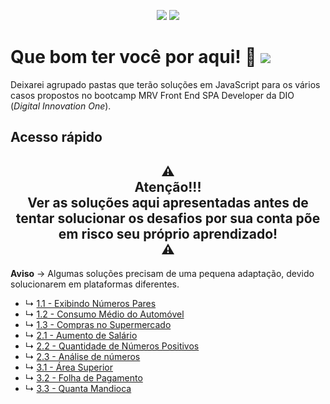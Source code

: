 <p align="center">
  <img src="https://badges.pufler.dev/created/joseliojunior/MRV-Front-End-SPA-Developer">
  <img src="https://badges.pufler.dev/updated/joseliojunior/MRV-Front-End-SPA-Developer">
</p>

# Que bom ter você por aqui! 🤩 ![](https://joseliojunior.github.io/ghc-tags/lang/javascript/rounded.svg)

Deixarei agrupado pastas que terão soluções em JavaScript para os vários casos propostos no bootcamp MRV Front End SPA Developer da DIO (*Digital Innovation One*).

## Acesso rápido

<h2 align="center">⚠ <br>Atenção!!!<br>Ver as soluções aqui apresentadas antes de tentar solucionar os desafios por sua conta põe em risco seu próprio aprendizado!<br> ⚠</h2>

**Aviso** → Algumas soluções precisam de uma pequena adaptação, devido solucionarem em plataformas diferentes.

- ↳	[1.1 - Exibindo Números Pares](https://github.com/joseliojunior/MRV-Front-End-SPA-Developer/blob/main/challenges/firstgroup/01.%20Exibindo%20N%C3%BAmeros%20Pares.js)
- ↳	[1.2 - Consumo Médio do Automóvel](https://github.com/joseliojunior/MRV-Front-End-SPA-Developer/blob/main/challenges/firstgroup/02.%20Consumo%20M%C3%A9dio%20do%20Autom%C3%B3vel.js)
- ↳	[1.3 - Compras no Supermercado](https://github.com/joseliojunior/MRV-Front-End-SPA-Developer/blob/main/challenges/firstgroup/03.%20Compras%20no%20Supermercado.js)
- ↳	[2.1 - Aumento de Salário](https://github.com/joseliojunior/MRV-Front-End-SPA-Developer/blob/main/challenges/secondgroup/01.%20Aumento%20de%20Sal%C3%A1rio.js)
- ↳	[2.2 - Quantidade de Números Positivos](https://github.com/joseliojunior/MRV-Front-End-SPA-Developer/blob/main/challenges/secondgroup/02.%20Quantidade%20de%20N%C3%BAmeros%20Positivos.js)
- ↳	[2.3 - Análise de números](https://github.com/joseliojunior/MRV-Front-End-SPA-Developer/blob/main/challenges/secondgroup/03.%20An%C3%A1lise%20de%20N%C3%BAmeros.js)
- ↳	[3.1 - Área Superior](https://github.com/joseliojunior/MRV-Front-End-SPA-Developer/blob/main/challenges/thirdgroup/01.%20%C3%81rea%20Superior.js)
- ↳	[3.2 - Folha de Pagamento](https://github.com/joseliojunior/MRV-Front-End-SPA-Developer/blob/main/challenges/thirdgroup/02.%20Folha%20de%20Pagamento.js)
- ↳	[3.3 - Quanta Mandioca](https://github.com/joseliojunior/uri-online-judge/blob/main/JavaScript_12.18/2936%20-%20Quanta%20Mandioca.js)
